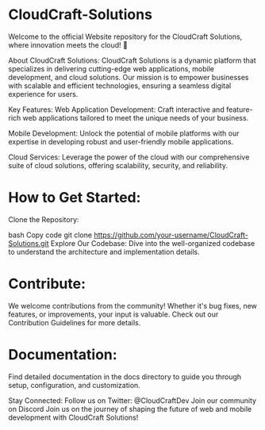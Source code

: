 # CloudCraft-Solutions
Welcome to the official Website repository for the CloudCraft Solutions, where innovation meets the cloud! 🚀

About CloudCraft Solutions:
CloudCraft Solutions is a dynamic platform that specializes in delivering cutting-edge web applications, mobile development, and cloud solutions. Our mission is to empower businesses with scalable and efficient technologies, ensuring a seamless digital experience for users.

Key Features:
Web Application Development: Craft interactive and feature-rich web applications tailored to meet the unique needs of your business.

Mobile Development: Unlock the potential of mobile platforms with our expertise in developing robust and user-friendly mobile applications.

Cloud Services: Leverage the power of the cloud with our comprehensive suite of cloud solutions, offering scalability, security, and reliability.

# How to Get Started:
Clone the Repository:

bash
Copy code
git clone https://github.com/your-username/CloudCraft-Solutions.git
Explore Our Codebase:
Dive into the well-organized codebase to understand the architecture and implementation details.

# Contribute:
We welcome contributions from the community! Whether it's bug fixes, new features, or improvements, your input is valuable. Check out our Contribution Guidelines for more details.

# Documentation:
Find detailed documentation in the docs directory to guide you through setup, configuration, and customization.

Stay Connected:
Follow us on Twitter: @CloudCraftDev
Join our community on Discord
Join us on the journey of shaping the future of web and mobile development with CloudCraft Solutions!
